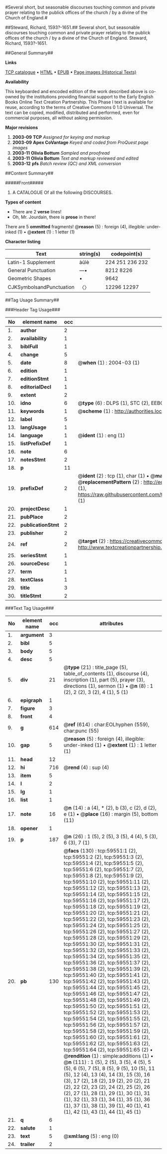 #Several short, but seasonable discourses touching common and private prayer relating to the publick offices of the church / by a divine of the Church of England.#

##Steward, Richard, 1593?-1651.##
Several short, but seasonable discourses touching common and private prayer relating to the publick offices of the church / by a divine of the Church of England.
Steward, Richard, 1593?-1651.

##General Summary##

**Links**

[TCP catalogue](http://www.ota.ox.ac.uk/tcp/)  • 
[HTML](http://tei.it.ox.ac.uk/tcp/Texts-HTML/free/A61/A61499.html)  • 
[EPUB](http://tei.it.ox.ac.uk/tcp/Texts-EPUB/free/A61/A61499.epub) • 
[Page images (Historical Texts)](https://data.historicaltexts.jisc.ac.uk/view?pubId=eebo-12325828e&pageId=eebo-12325828e-59551-1)

**Availability**

This keyboarded and encoded edition of the
	       work described above is co-owned by the institutions
	       providing financial support to the Early English Books
	       Online Text Creation Partnership. This Phase I text is
	       available for reuse, according to the terms of Creative
	       Commons 0 1.0 Universal. The text can be copied,
	       modified, distributed and performed, even for
	       commercial purposes, all without asking permission.

**Major revisions**

1. __2003-09__ __TCP__ *Assigned for keying and markup*
1. __2003-09__ __Apex CoVantage__ *Keyed and coded from ProQuest page images*
1. __2003-11__ __Olivia Bottum__ *Sampled and proofread*
1. __2003-11__ __Olivia Bottum__ *Text and markup reviewed and edited*
1. __2003-12__ __pfs__ *Batch review (QC) and XML conversion*

##Content Summary##

#####Front#####

1. A CATALOGUE Of all the following DISCOURSES.

**Types of content**

  * There are 2 **verse** lines!
  * Oh, Mr. Jourdain, there is **prose** in there!

There are 5 **ommitted** fragments! 
 @__reason__ (5) : foreign (4), illegible: under-inked (1)  •  @__extent__ (1) : 1 letter (1)

**Character listing**


|Text|string(s)|codepoint(s)|
|---|---|---|
|Latin-1 Supplement|àûìè|224 251 236 232|
|General Punctuation|—•|8212 8226|
|Geometric Shapes|▪|9642|
|CJKSymbolsandPunctuation|〈〉|12296 12297|

##Tag Usage Summary##

###Header Tag Usage###

|No|element name|occ|attributes|
|---|---|---|---|
|1.|__author__|2||
|2.|__availability__|1||
|3.|__biblFull__|1||
|4.|__change__|5||
|5.|__date__|8| @__when__ (1) : 2004-03 (1)|
|6.|__edition__|1||
|7.|__editionStmt__|1||
|8.|__editorialDecl__|1||
|9.|__extent__|2||
|10.|__idno__|6| @__type__ (6) : DLPS (1), STC (2), EEBO-CITATION (1), OCLC (1), VID (1)|
|11.|__keywords__|1| @__scheme__ (1) : http://authorities.loc.gov/ (1)|
|12.|__label__|5||
|13.|__langUsage__|1||
|14.|__language__|1| @__ident__ (1) : eng (1)|
|15.|__listPrefixDef__|1||
|16.|__note__|6||
|17.|__notesStmt__|2||
|18.|__p__|11||
|19.|__prefixDef__|2| @__ident__ (2) : tcp (1), char (1)  •  @__matchPattern__ (2) : ([0-9\-]+):([0-9IVX]+) (1), (.+) (1)  •  @__replacementPattern__ (2) : http://eebo.chadwyck.com/downloadtiff?vid=$1&page=$2 (1), https://raw.githubusercontent.com/textcreationpartnership/Texts/master/tcpchars.xml#$1 (1)|
|20.|__projectDesc__|1||
|21.|__pubPlace__|2||
|22.|__publicationStmt__|2||
|23.|__publisher__|2||
|24.|__ref__|2| @__target__ (2) : https://creativecommons.org/publicdomain/zero/1.0/ (1), http://www.textcreationpartnership.org/docs/. (1)|
|25.|__seriesStmt__|1||
|26.|__sourceDesc__|1||
|27.|__term__|1||
|28.|__textClass__|1||
|29.|__title__|3||
|30.|__titleStmt__|2||


###Text Tag Usage###

|No|element name|occ|attributes|
|---|---|---|---|
|1.|__argument__|3||
|2.|__bibl__|5||
|3.|__body__|5||
|4.|__desc__|5||
|5.|__div__|21| @__type__ (21) : title_page (5), table_of_contents (1), discourse (4), inscription (1), part (5), prayer (3), directions (1), sermon (1)  •  @__n__ (8) : 1 (2), 2 (2), 3 (2), 4 (1), 5 (1)|
|6.|__epigraph__|1||
|7.|__figure__|3||
|8.|__front__|4||
|9.|__g__|614| @__ref__ (614) : char:EOLhyphen (559), char:punc (55)|
|10.|__gap__|5| @__reason__ (5) : foreign (4), illegible: under-inked (1)  •  @__extent__ (1) : 1 letter (1)|
|11.|__head__|12||
|12.|__hi__|716| @__rend__ (4) : sup (4)|
|13.|__item__|5||
|14.|__l__|2||
|15.|__lg__|1||
|16.|__list__|1||
|17.|__note__|16| @__n__ (14) : a (4), * (2), b (3), c (2), d (2), e (1)  •  @__place__ (16) : margin (5), bottom (11)|
|18.|__opener__|1||
|19.|__p__|187| @__n__ (26) : 1 (5), 2 (5), 3 (5), 4 (4), 5 (3), 6 (3), 7 (1)|
|20.|__pb__|130| @__facs__ (130) : tcp:59551:1 (2), tcp:59551:2 (2), tcp:59551:3 (2), tcp:59551:4 (2), tcp:59551:5 (2), tcp:59551:6 (2), tcp:59551:7 (2), tcp:59551:8 (2), tcp:59551:9 (2), tcp:59551:10 (2), tcp:59551:11 (2), tcp:59551:12 (2), tcp:59551:13 (2), tcp:59551:14 (2), tcp:59551:15 (2), tcp:59551:16 (2), tcp:59551:17 (2), tcp:59551:18 (2), tcp:59551:19 (2), tcp:59551:20 (2), tcp:59551:21 (2), tcp:59551:22 (2), tcp:59551:23 (2), tcp:59551:24 (2), tcp:59551:25 (2), tcp:59551:26 (2), tcp:59551:27 (2), tcp:59551:28 (2), tcp:59551:29 (2), tcp:59551:30 (2), tcp:59551:31 (2), tcp:59551:32 (2), tcp:59551:33 (2), tcp:59551:34 (2), tcp:59551:35 (2), tcp:59551:36 (2), tcp:59551:37 (2), tcp:59551:38 (2), tcp:59551:39 (2), tcp:59551:40 (2), tcp:59551:41 (2), tcp:59551:42 (2), tcp:59551:43 (2), tcp:59551:44 (2), tcp:59551:45 (2), tcp:59551:46 (2), tcp:59551:47 (2), tcp:59551:48 (2), tcp:59551:49 (2), tcp:59551:50 (2), tcp:59551:51 (2), tcp:59551:52 (2), tcp:59551:53 (2), tcp:59551:54 (2), tcp:59551:55 (2), tcp:59551:56 (2), tcp:59551:57 (2), tcp:59551:58 (2), tcp:59551:59 (2), tcp:59551:60 (2), tcp:59551:61 (2), tcp:59551:62 (2), tcp:59551:63 (2), tcp:59551:64 (2), tcp:59551:65 (2)  •  @__rendition__ (1) : simple:additions (1)  •  @__n__ (111) : 1 (5), 2 (5), 3 (5), 4 (5), 5 (5), 6 (5), 7 (5), 8 (5), 9 (5), 10 (5), 11 (5), 12 (4), 13 (4), 14 (3), 15 (3), 16 (3), 17 (2), 18 (2), 19 (2), 20 (2), 21 (2), 22 (2), 23 (2), 24 (2), 25 (2), 26 (2), 27 (1), 28 (1), 29 (1), 30 (1), 31 (1), 32 (1), 33 (1), 34 (1), 35 (1), 36 (1), 37 (1), 38 (1), 39 (1), 40 (1), 41 (1), 42 (1), 43 (1), 44 (1), 45 (1)|
|21.|__q__|6||
|22.|__salute__|1||
|23.|__text__|5| @__xml:lang__ (5) : eng (0)|
|24.|__trailer__|2||
